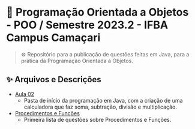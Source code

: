 # 🧪 Programação Orientada a Objetos - POO / Semestre 2023.2 - IFBA Campus Camaçari
> ⚙️ Repositório para a publicação de questões feitas em Java, para a prática da Programação Orientada a Objetos.

## ✨ Arquivos e Descrições
* [Aula 02](https://github.com/eukaualima/POO.2023.2/tree/main/aula02)
  * Pasta de início da programação em Java, com a criação de uma calculadora que faz soma, subtração, divisão e multiplicação.
* [Procedimentos e Funções](https://github.com/eukaualima/POO.2023.2/tree/main/Procedimentos%20e%20Fun%C3%A7%C3%B5es)
  * Primeira lista de questões sobre Procedimentos e Funções.
